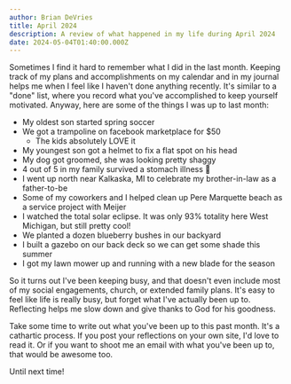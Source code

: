 ```yaml
---
author: Brian DeVries
title: April 2024
description: A review of what happened in my life during April 2024
date: 2024-05-04T01:40:00.000Z
---
```

Sometimes I find it hard to remember what I did in the last month. Keeping track of my plans and accomplishments on my calendar and in my journal helps me when I feel like I haven't done anything recently. It's similar to a "done" list, where you record what you've accomplished to keep yourself motivated. Anyway, here are some of the things I was up to last month:

- My oldest son started spring soccer
- We got a trampoline on facebook marketplace for $50
  - The kids absolutely LOVE it
- My youngest son got a helmet to fix a flat spot on his head
- My dog got groomed, she was looking pretty shaggy
- 4 out of 5 in my family survived a stomach illness 😬
- I went up north near Kalkaska, MI to celebrate my brother-in-law as a father-to-be
- Some of my coworkers and I helped clean up Pere Marquette beach as a service project with Meijer
- I watched the total solar eclipse. It was only 93% totality here West Michigan, but still pretty cool!
- We planted a dozen blueberry bushes in our backyard
- I built a gazebo on our back deck so we can get some shade this summer
- I got my lawn mower up and running with a new blade for the season

So it turns out I've been keeping busy, and that doesn't even include most of my social engagements, church, or extended family plans. It's easy to feel like life is really busy, but forget what I've actually been up to. Reflecting helps me slow down and give thanks to God for his goodness.

Take some time to write out what you've been up to this past month. It's a cathartic process. If you post your reflections on your own site, I'd love to read it. Or if you want to shoot me an email with what you've been up to, that would be awesome too.

Until next time!
